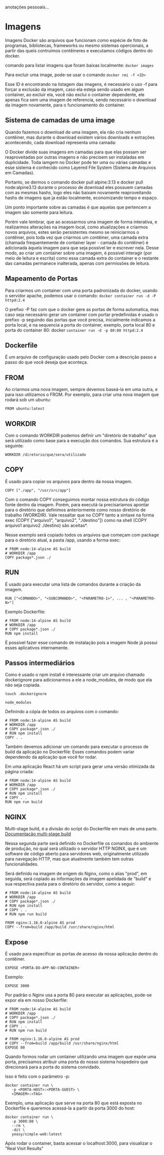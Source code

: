 anotações pessoais...

# Imagens

Imagens Docker são arquivos que funcionam como espécie de foto de programas, bibliotecas, frameworks ou mesmo sistemas opercionais, a partir das queis contruimos contêineres e executamos códigos dentro do docker.

comando para listar imagens que foram baixas localmente:
`docker images`

Para excluir uma image, pode-se usar o comando
`docker rmi -f <ID>`

Esse ID é encontrando na listagem das imagens, é necessário o uso -f para forçar a exclusão da imagem, caso ela esteja sendo usado em algum container, ao excluir ela, você não exclui o container dependente, ele apenas fica sem uma imagem de referencia, sendo necessário o download da imagem novamente, para o funcionamento do container.

## Sistema de camadas de uma image

Quando fazemos o download de uma imagem, ela não cria nenhum contêiner, mas durante o download existem vários downloads e extrações acontecendo, cada download representa uma camada:

O Docker divide suas imagens em camadas para que elas possam ser reaproveitadas por outras imagens e não precisem ser instaladas em duplicidade. Toda iamgem no Docker pode ter uma ou várias camadas e esse sistema é conhecido como Layered File System (Sistema de Arquivos em Camadas).

Portanto, se dermos o comando docker pull alpine:3.13 e docker pull node:alpine3.13 durante o processo de download eles possuem camadas com as mesmas hashs, logo eles não baixam novamente reaproveitando hashs de imagens que ja estão localmente, economizando tempo e espaço.

Um ponto importante sobre as camadas é que aquelas que pertencem a imagem são somente para leitura.

Porém vale lembrar, que ao acessarmos uma imagem de forma interativa, e realizarmos alterações na imagem local, como atualizações e criarmos novos arquivos, estes serão persistentes mesmo se reiniciarmos o contêiner, pois toda vez que criarmos um contêiner, uma camada extra (chamada frequentemente de container layer - camada do contêiner) é adicionada àquela imagem para que seja possível ler e escrever nela.
Desse modo, ao criar um container sobre uma imagem, é possível interagir (por meio de leitura e escrita) como essa camada extra do container e o restante das camadas permanece inalterada, apenas com permissões de leitura.

## Mapeamento de Portas

Para criarmos um container com uma porta padronizada do docker, usando o servidor apache, podemos usar o comando: `docker container run -d -P httpd:2.4`

O prefixo -P faz com que o docker gere as portas de forma automatica, mas caso seja necessário gerar um container com portar predefinidas é usado o prefixo -p seguindo das portas que você precisa, inicialmente indicamos a porta local, e na sequencia a porta do container, exemplo, porta local 80 e porta do container 80: docker `container run -d -p 80:80 httpd:2.4`

## Dockerfile

É um arquivo de configuração usado pelo Docker com a descrição passo a passo do que você deseja que aconteça.

## FROM

Ao criarmos uma nova imagem, sempre devemos baseá-la em uma outra, e para isso utilizamos o FROM. Por exemplo, para criar uma nova imagem que rodará sob um ubuntu:
```
FROM ubuntu:latest
```

## WORKDIR

Com o comando WORKDIR podemos definir um "diretório de trabalho" que será utilizado como base para a execução dos comandos. Sua estrutura é a seguinte:
```
WORKDIR /diretorio/que/sera/utilizado
```

## COPY

É usado para copiar os arquivos para dentro da nossa imagem.
```
COPY ["./app", "/usr/src/app"]
```
Com o comando COPY conseguimos montar nossa estrutura do código fonte dentro da imagem. Porém, para executá-la precisaríamos apontar para o diretório que definimos anteriormente como nosso diretório de trabalho (WORKDIR).
Vale ressaltar que no COPY tanto a sintaxe na forma exec (COPY ["arquivo1", "arquivo2", "./destino"]) como na shell (COPY arquivo1 arquivo2 ./destino) são aceitas*.

Nesse exemplo será copiado todos os arquivos que começam com package para o diretório atual, a pasta /app, usando a forma exec:
```
# FROM node:14-alpine AS build
# WORKDIR /app
COPY package*.json ./
```

## RUN

É usado para executar uma lista de comandos durante a criação da imagem.
```
RUN ["<COMANDO>", "<SUBCOMANDO>", "<PARAMETRO-1>", ... , "<PARAMETRO-N>"]
```

Exemplo Dockerfile:
```
# FROM node:14-alpine AS build
# WORKDIR /app
# COPY package*.json ./
RUN npm install
```
É possível fazer esse comando de instalação pois a imagem Node já possui esses aplicativos internamente.

## Passos intermediários

Como é usado o npm install é interessante criar um arquivo chamado dockerignore para adicionarmos a ele a node_modules, de modo que ela não seja copiada.
```
touch .dockerignore

node_modules
```

Definindo a cópia de todos os arquivos com o comando:
```
# FROM node:14-alpine AS build
# WORKDIR /app
# COPY package*.json ./
# RUN npm install
COPY . .
```

Também devemos adicionar um comando para executar o processo de build da aplicação no Dockerfile:
Esses comandos podem variar dependendo da aplicação que você for rodar.

Em uma aplicação React há um script para gerar uma versão otimizada da página criada:
```
# FROM node:14-alpine AS build
# WORKDIR /app
# COPY package*.json ./
# RUN npm install
# COPY . .
RUN npm run build
```

## NGINX

Multi-stage build, é a divisão do script do Dockerfile em mais de uma parte.
[Documentação multi-stage build](https://docs-docker-com.translate.goog/develop/develop-images/multistage-build/?_x_tr_sl=en&_x_tr_tl=pt&_x_tr_hl=pt-BR&_x_tr_pto=nui)

Nessa segunda parte será definido no Dockerfile os comandos do ambiente de produção, no qual será utilizado o servidor HTTP NGINX, que é um software de código aberto para servidores web, originalmente utilizado para navegação HTTP, mas que atualmente também tem outras funcionalidades.

Será definido na imagem de origem do Nginx, como o alias "prod", em seguida, será copiado as informações da imagem apelidada de "build" e sua respectiva pasta para o diretório do servidor, como a seguir:
```
# FROM node:14-alpine AS build
# WORKDIR /app
# COPY package*.json ./
# RUN npm install
# COPY . .
# RUN npm run build

FROM nginx:1.16.0-alpine AS prod
COPY --from=build /app/build /usr/share/nginx/html
```

## Expose

É usado para especificar as portas de acesso da nossa aplicação dentro do contêiner.
```
EXPOSE <PORTA-DO-APP-NO-CONTAINER>
```

Exemplo:
```
EXPOSE 3000
```

Por padrão o Nginx usa a porta 80 para executar as aplicações, pode-se expor ela em nosso Dockerfile:
```
# FROM node:14-alpine AS build
# WORKDIR /app
# COPY package*.json ./
# RUN npm install
# COPY . .
# RUN npm run build

# FROM nginx:1.16.0-alpine AS prod
# COPY --from=build /app/build /usr/share/nginx/html
EXPOSE 80
```

Quando formos rodar um container utilizando uma imagem que expõe uma porta, precisamos atribuir uma porta do nosso sistema hospedeiro que direcionará para a porta do sistema convidado.

Isso é feito com o parâmetro -p:
```
docker container run \
   -p <PORTA-HOST>:<PORTA-GUEST> \
   <IMAGEM>:<TAG>
```

Exemplo, uma aplicação que serve na porta 80 que está exposta no Dockerfile e queremos acessá-la a partir da porta 3000 do host:
```
docker container run \
   -p 3000:80 \
   --rm \
   -dit \
   yeasy/simple-web:latest
```

Após rodar o container, basta acessar o localhost:3000, para visualizar o "Real Visit Results"

